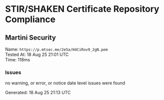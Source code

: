 # STIR/SHAKEN Certificate Repository Compliance

## Martini Security

Name: `https://p.mtsec.me/2e5a/H4CiRov9_2gN.pem`\
Tested At: 18 Aug 25 21:01 UTC\
Time: 118ms

### Issues

no warning, or error, or notice date level issues were found

Generated: 18 Aug 25 21:13 UTC